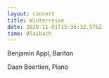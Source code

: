```yaml
---
layout: concert
title: Winterreise
date: 2020-11-01T15:36:32.576Z
time: Blaibach
---
```

Benjamin Appl, Bariton

Daan Boertien, Piano